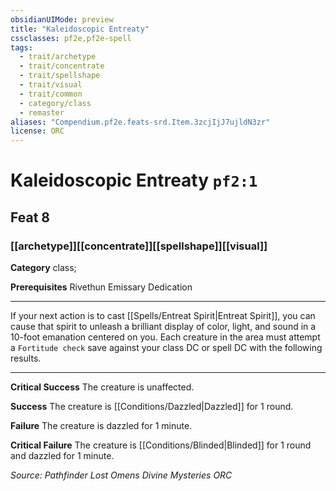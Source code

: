 ```yaml
---
obsidianUIMode: preview
title: "Kaleidoscopic Entreaty"
cssclasses: pf2e,pf2e-spell
tags:
  - trait/archetype
  - trait/concentrate
  - trait/spellshape
  - trait/visual
  - trait/common
  - category/class
  - remaster
aliases: "Compendium.pf2e.feats-srd.Item.3zcjIjJ7ujldN3zr"
license: ORC
---
```

# Kaleidoscopic Entreaty `pf2:1`
## Feat 8
### [[archetype]][[concentrate]][[spellshape]][[visual]]

**Category** class; 



**Prerequisites** Rivethun Emissary Dedication
* * *
If your next action is to cast [[Spells/Entreat Spirit|Entreat Spirit]], you can cause that spirit to unleash a brilliant display of color, light, and sound in a 10-foot emanation centered on you. Each creature in the area must attempt a `Fortitude check` save against your class DC or spell DC with the following results.

* * *

**Critical Success** The creature is unaffected.

**Success** The creature is [[Conditions/Dazzled|Dazzled]] for 1 round.

**Failure** The creature is dazzled for 1 minute.

**Critical Failure** The creature is [[Conditions/Blinded|Blinded]] for 1 round and dazzled for 1 minute.

*Source: Pathfinder Lost Omens Divine Mysteries*
*ORC*